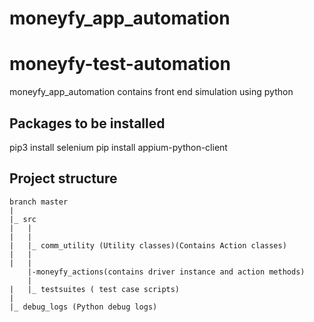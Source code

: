 # moneyfy_app_automation
# moneyfy-test-automation
moneyfy_app_automation contains front end simulation using python


## Packages to be installed
pip3 install selenium
pip install appium-python-client


## Project structure

```
branch master
|
|_ src
|	|
|	|
|	|_ comm_utility (Utility classes)(Contains Action classes)
|   | 
|	|
    |-moneyfy_actions(contains driver instance and action methods)
    |
|	|_ testsuites ( test case scripts)
|
|_ debug_logs (Python debug logs)
```
